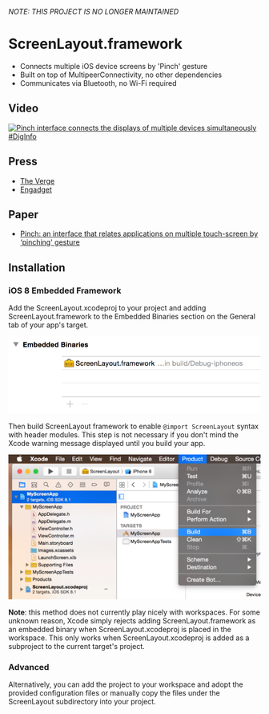 *NOTE: THIS PROJECT IS NO LONGER MAINTAINED*

# ScreenLayout.framework

- Connects multiple iOS device screens by 'Pinch' gesture
- Built on top of MultipeerConnectivity, no other dependencies
- Communicates via Bluetooth, no Wi-Fi required

## Video

[![Pinch interface connects the displays of multiple devices simultaneously #DigInfo](https://img.youtube.com/vi/jRGLkj-PsCc/0.jpg)](https://www.youtube.com/watch?v=jRGLkj-PsCc)

## Press

- [The Verge](https://www.theverge.com/2012/11/1/3584632/pinch-smartphone-tablet-synchronized-display-link-interface-app)
- [Engadget](https://www.engadget.com/2012/11/02/tokyo-university-of-technologys-pinch-interface-creates-video-walls/)

## Paper

- [Pinch: an interface that relates applications on multiple touch-screen by ‘pinching' gesture](http://dl.acm.org/citation.cfm?id=2426088)

## Installation

### iOS 8 Embedded Framework
Add the ScreenLayout.xcodeproj to your project and adding ScreenLayout.framework to the Embedded Binaries section on the General tab of your app's target.

![Embedded Binaries](./Images/EmbeddedBinaries.png)

Then build ScreenLayout framework to enable `@import ScreenLayout` syntax with header modules. This step is not necessary if you don't mind the Xcode warning message displayed until you build your app.

![Build Framework](./Images/BuildFramework.png)

**Note**: this method does not currently play nicely with workspaces. For some unknown reason, Xcode simply rejects adding ScreenLayout.framework as an embedded binary when ScreenLayout.xcodeproj is placed in the workspace. This only works when ScreenLayout.xcodeproj is added as a subproject to the current target's project.

### Advanced
Alternatively, you can add the project to your workspace and adopt the provided configuration files or manually copy the files under the ScreenLayout subdirectory into your project.
